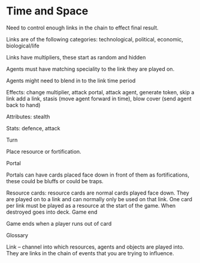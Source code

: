 # Time and Space 
Need to control enough links in the chain to effect final result. 

Links are of the following categories: technological, political, economic, biological/life 

Links have multipliers, these start as random and hidden 

Agents must have matching speciality to the link they are played on. 

Agents might need to blend in to the link time period 

Effects: change multiplier, attack portal, attack agent, generate token, skip a link add a link, stasis (move agent forward in time), blow cover (send agent back to hand) 

Attributes: stealth 

Stats: defence, attack  

Turn 

Place resource or fortification. 

Portal 

Portals can have cards placed face down in front of them as fortifications, these could be bluffs or could be traps. 

Resource cards: resource cards are normal cards played face down.  They are played on to a link and can normally only be used on that link.  One card per link must be played as a resource at the start of the game. When destroyed goes into deck. Game end 

Game ends when a player runs out of card 

Glossary 

Link – channel into which resources, agents and objects are played into.  They are links in the chain of events that you are trying to influence. 

 

 
